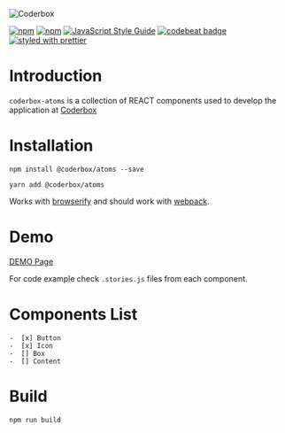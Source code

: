 ![Coderbox](https://s3-eu-west-1.amazonaws.com/coderbox/common/logo-blue.png)

[![npm](https://img.shields.io/npm/dm/@coderbox/atoms.svg)](https://www.npmjs.com/package/@coderbox/atoms)
[![npm](https://img.shields.io/npm/v/@coderbox/atoms.svg)](https://www.npmjs.com/package/@coderbox/atoms)
[![JavaScript Style Guide](https://img.shields.io/badge/code_style-standard-brightgreen.svg)](https://standardjs.com)
[![codebeat badge](https://codebeat.co/badges/881b0552-e916-41a5-b2df-632f1610f7b9)](https://codebeat.co/projects/github-com-coderboxapp-coderbox-atoms-master)
[![styled with prettier](https://img.shields.io/badge/styled_with-prettier-ff69b4.svg)](https://github.com/prettier/prettier)

# Introduction
`coderbox-atoms` is a collection of REACT components used to develop the application at [Coderbox](https://www.coderbox.me)

# Installation

```
npm install @coderbox/atoms --save
```
```
yarn add @coderbox/atoms
```
Works with [browserify](https://github.com/substack/node-browserify) and should work with [webpack](https://github.com/visionmedia/superagent/wiki/SuperAgent-for-Webpack).

# Demo
[DEMO Page](https://coderboxapp.github.io/coderbox-atoms/)

For code example check `.stories.js` files from each component.

# Components List

```
-  [x] Button
-  [x] Icon
-  [] Box
-  [] Content

```
# Build

```
npm run build
```